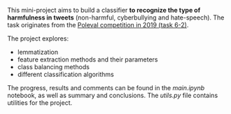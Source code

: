 This mini-project aims to build a classifier **to recognize the type of harmfulness in tweets** (non-harmful, cyberbullying and hate-speech). The task originates from the [Poleval competition in 2019 (task 6-2)](https://2019.poleval.pl/index.php/tasks/task6).

The project explores:

* lemmatization
* feature extraction methods and their parameters
* class balancing methods
* different classification algorithms

The progress, results and comments can be found in the *main.ipynb* notebook, as well as summary and conclusions. The *utils.py* file contains utilities for the project.